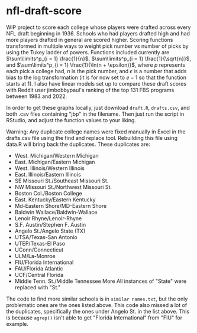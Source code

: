# nfl-draft-score

WIP project to score each college whose players were drafted across every NFL draft beginning in 1936. Schools who had players drafted high and had more players drafted in general are scored higher. Scoring functions transformed in multiple ways to weight pick number vs number of picks by using the Tukey ladder of powers. Functions included currently are $\sum\limits^p_{i = 1} \frac{1}{n}$, $\sum\limits^p_{i = 1} \frac{1}{\sqrt{n}}$, and $\sum\limits^p_{i = 1} \frac{1}{\ln(n + \epsilon)}$, where $p$ represents each pick a college had, $n$ is the pick number, and $\epsilon$ is a number that adds bias to the log transformation (it is for now set to $e - 1$ so that the function starts at 1). I also have linear models set up to compare these draft scores with Reddit user jimbobbypaul's ranking of the top 131 FBS programs between 1983 and 2022.

In order to get these graphs locally, just download `draft.R`, `drafts.csv`, and both .csv files containing "jbp" in the filename. Then just run the script in RStudio, and adjust the function values to your liking.

Warning: Any duplicate college names were fixed manually in Excel in the drafts.csv file using the find and replace tool. Rebuilding this file using data.R will bring back the duplicates. These duplicates are:

 - West. Michigan/Western Michigan
 - East. Michigan/Eastern Michigan
 - West. Illinois/Western Illinois
 - East. Illinois/Eastern Illinois
 - SE Missouri St./Southeast Missouri St.
 - NW Missouri St./Northwest Missouri St.
 - Boston Col./Boston College
 - East. Kentucky/Eastern Kentucky
 - Md-Eastern Shore/MD-Eastern Shore
 - Baldwin Wallace/Baldwin-Wallace
 - Lenoir Rhyne/Lenoir-Rhyne
 - S.F. Austin/Stephen F. Austin
 - Angelo St./Angelo State (TX)
 - UTSA/Texas-San Antonio
 - UTEP/Texas-El Paso
 - UConn/Connecticut
 - ULM/La-Monroe
 - FIU/Florida International
 - FAU/Florida Atlantic
 - UCF/Central Florida
 - Middle Tenn. St./Middle Tennessee
More
All instances of "State" were replaced with "St."

The code to find more similar schools is in `similar names.txt`, but the only problematic ones are the ones listed above. This code also missed a lot of the duplicates, specifically the ones under Angelo St. in the list above. This is because `agrep()` isn't able to get "Florida International" from "FIU" for example.
